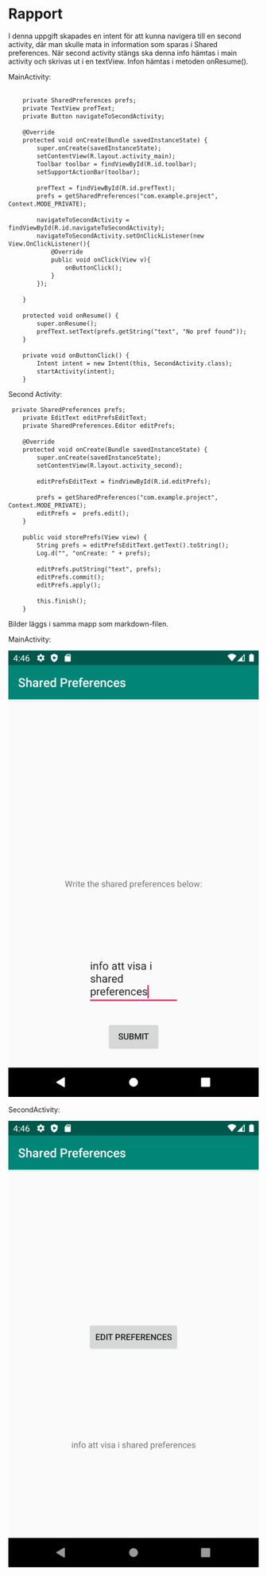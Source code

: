 
# Rapport

I denna uppgift skapades en intent för att kunna navigera till en second activity, där man skulle mata in information
som sparas i Shared preferences. När second activity stängs ska denna info hämtas i main activity och skrivas ut i en textView. Infon
hämtas i metoden onResume().


MainActivity:

```

    private SharedPreferences prefs;
    private TextView prefText;
    private Button navigateToSecondActivity;

    @Override
    protected void onCreate(Bundle savedInstanceState) {
        super.onCreate(savedInstanceState);
        setContentView(R.layout.activity_main);
        Toolbar toolbar = findViewById(R.id.toolbar);
        setSupportActionBar(toolbar);

        prefText = findViewById(R.id.prefText);
        prefs = getSharedPreferences("com.example.project", Context.MODE_PRIVATE);

        navigateToSecondActivity = findViewById(R.id.navigateToSecondActivity);
        navigateToSecondActivity.setOnClickListener(new View.OnClickListener(){
            @Override
            public void onClick(View v){
                onButtonClick();
            }
        });

    }

    protected void onResume() {
        super.onResume();
        prefText.setText(prefs.getString("text", "No pref found"));
    }

    private void onButtonClick() {
        Intent intent = new Intent(this, SecondActivity.class);
        startActivity(intent);
    }

```


Second Activity:

```
 private SharedPreferences prefs;
    private EditText editPrefsEditText;
    private SharedPreferences.Editor editPrefs;

    @Override
    protected void onCreate(Bundle savedInstanceState) {
        super.onCreate(savedInstanceState);
        setContentView(R.layout.activity_second);

        editPrefsEditText = findViewById(R.id.editPrefs);

        prefs = getSharedPreferences("com.example.project", Context.MODE_PRIVATE);
        editPrefs =  prefs.edit();
    }

    public void storePrefs(View view) {
        String prefs = editPrefsEditText.getText().toString();
        Log.d("", "onCreate: " + prefs);

        editPrefs.putString("text", prefs);
        editPrefs.commit();
        editPrefs.apply();

        this.finish();
    }

```

Bilder läggs i samma mapp som markdown-filen.

MainActivity:

![](secondActivity.png)


SecondActivity:

![](mainActivity.png)

